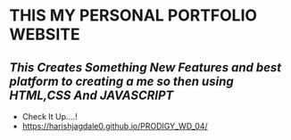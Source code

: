 # **THIS MY PERSONAL PORTFOLIO WEBSITE**
_This Creates Something New Features and best platform to creating a me so then using HTML,CSS And JAVASCRIPT_
---
- Check It Up....!
- https://harishjagdale0.github.io/PRODIGY_WD_04/
